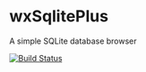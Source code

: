 wxSqlitePlus
============

A simple SQLite database browser

[![Build Status](https://secure.travis-ci.org/moneymanagerex/wxSqlitePlus.png)](http://travis-ci.org/moneymanagerex/wxSqlitePlus)
